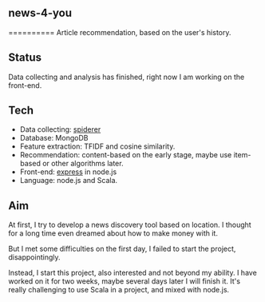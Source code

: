 ## news-4-you
==========
Article recommendation, based on the user's history.

## Status
Data collecting and analysis has finished, right now I am working on the front-end.

## Tech
- Data collecting: [spiderer](https://github.com/HelloCodeMing/spiderer)
- Database: MongoDB
- Feature extraction: TFIDF and cosine similarity.
- Recommendation: content-based on the early stage, maybe use item-based or other algorithms later.
- Front-end: [express](https://github.com/strongloop/express) in node.js
- Language: node.js and Scala.

## Aim
At first, I try to develop a news discovery tool based on location. I thought for a long time even dreamed about how to make money with it. 

But I met some difficulties on the first day, I failed to start the project, disappointingly. 

Instead, I start this project, also interested and not beyond my ability. I have worked on it for two weeks, maybe several days later I will finish it. It's really challenging to use Scala in a project, and mixed with node.js. 

